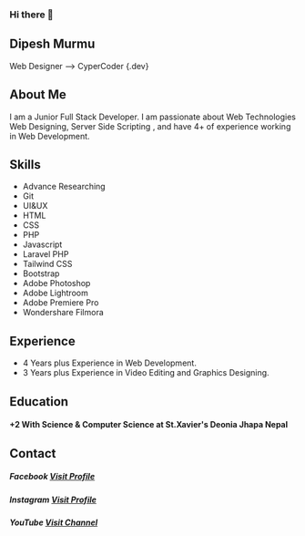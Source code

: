### Hi there 👋
## Dipesh Murmu
Web Designer
--> CyperCoder {.dev}
## About Me
I am a Junior Full Stack Developer. I am passionate about Web Technologies Web Designing, Server Side Scripting , and have 4+ of experience working in Web Development.
## Skills
* Advance Researching
* Git
* UI&UX
* HTML
* CSS
* PHP
* Javascript
* Laravel PHP
* Tailwind CSS
* Bootstrap
* Adobe Photoshop
* Adobe Lightroom
* Adobe Premiere Pro
* Wondershare Filmora
## Experience
* 4 Years plus Experience in Web Development.
* 3 Years plus Experience in Video Editing and Graphics Designing.
## Education
#### +2 With Science & Computer Science at St.Xavier's Deonia Jhapa Nepal
## Contact
##### Facebook [Visit Profile](https://www.facebook.com/deepeshmurmu)
##### Instagram [Visit Profile](https://www.instagram.com/dipeshmurmu2005/)
##### YouTube [Visit Channel](https://www.youtube.com/channel/UCwIvGliCk2KecX9tdFbV82Q)
